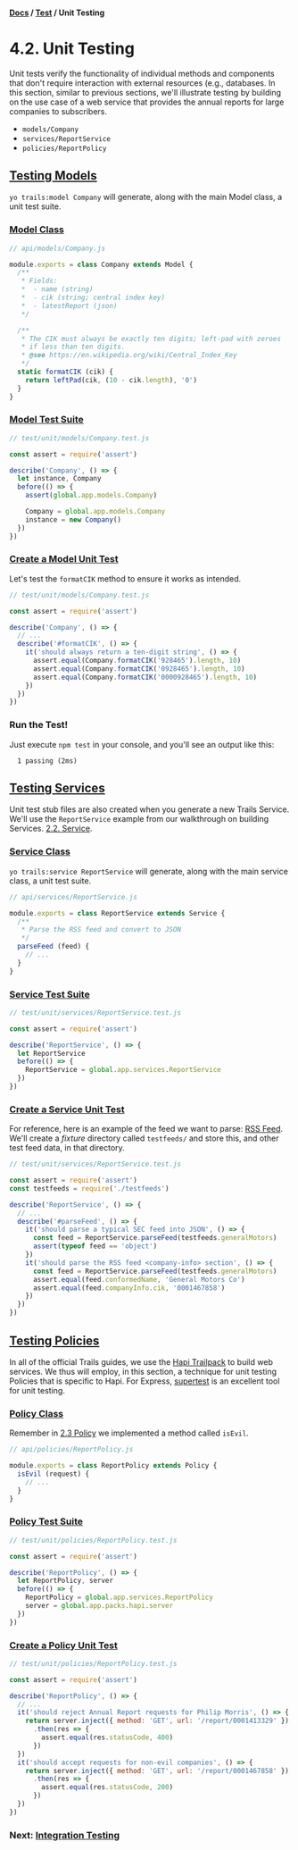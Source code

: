#### [Docs](../) / [Test](./) / Unit Testing

# 4.2. Unit Testing

Unit tests verify the functionality of individual methods and components that don't require interaction with external resources (e.g., databases. In this section, similar to previous sections, we'll illustrate testing by building on the use case of a web service that provides the annual reports for large companies to subscribers.

- `models/Company`
- `services/ReportService`
- `policies/ReportPolicy`

## <a href="#testing-models">Testing Models</a>

`yo trails:model Company` will generate, along with the main Model class, a unit test suite.

### <a href="#model-class">Model Class</a>

```js
// api/models/Company.js

module.exports = class Company extends Model {
  /**
   * Fields:
   *  - name (string)
   *  - cik (string; central index key)
   *  - latestReport (json)
   */

  /**
   * The CIK must always be exactly ten digits; left-pad with zeroes
   * if less than ten digits.
   * @see https://en.wikipedia.org/wiki/Central_Index_Key
   */
  static formatCIK (cik) {
    return leftPad(cik, (10 - cik.length), '0')
  }
}
```

### <a href="#model-test-suite">Model Test Suite</a>

```js
// test/unit/models/Company.test.js

const assert = require('assert')

describe('Company', () => {
  let instance, Company
  before(() => {
    assert(global.app.models.Company)

    Company = global.app.models.Company
    instance = new Company()
  })
})
```

### <a href="#create-a-model-unit-test">Create a Model Unit Test</a>

Let's test the `formatCIK` method to ensure it works as intended.

```js
// test/unit/models/Company.test.js

const assert = require('assert')

describe('Company', () => {
  // ...
  describe('#formatCIK', () => {
    it('should always return a ten-digit string', () => {
      assert.equal(Company.formatCIK('928465').length, 10)
      assert.equal(Company.formatCIK('0928465').length, 10)
      assert.equal(Company.formatCIK('0000928465').length, 10)
    })
  })
})
```

### Run the Test!

Just execute `npm test` in your console, and you'll see an output like this:

```
  1 passing (2ms)
```

## <a href="#testing-services">Testing Services</a>

Unit test stub files are also created when you generate a new Trails Service. We'll use the `ReportService` example from our walkthrough on building Services. [2.2. Service](../build/service).

### <a href="#service-class">Service Class</a>

`yo trails:service ReportService` will generate, along with the main service class, a unit test suite.

```js
// api/services/ReportService.js

module.exports = class ReportService extends Service {
  /**
   * Parse the RSS feed and convert to JSON
   */
  parseFeed (feed) {
    // ...
  }
}
```

### <a href="#service-test-suite">Service Test Suite</a>

```js
// test/unit/services/ReportService.test.js

const assert = require('assert')

describe('ReportService', () => {
  let ReportService
  before(() => {
    ReportService = global.app.services.ReportService
  })
})
```

### <a href="#create-a-service-unit-test">Create a Service Unit Test</a>

For reference, here is an example of the feed we want to parse: [RSS Feed](https://gist.github.com/tjwebb/619ffedec259f4d2afe6c9038b93213a#file-sec-rss-feed-xml). We'll create a *fixture* directory called `testfeeds/` and store this, and other test feed data, in that directory.


```js
// test/unit/services/ReportService.test.js

const assert = require('assert')
const testfeeds = require('./testfeeds')

describe('ReportService', () => {
  // ...
  describe('#parseFeed', () => {
    it('should parse a typical SEC feed into JSON', () => {
      const feed = ReportService.parseFeed(testfeeds.generalMotors)
      assert(typeof feed == 'object')
    })
    it('should parse the RSS feed <company-info> section', () => {
      const feed = ReportService.parseFeed(testfeeds.generalMotors)
      assert.equal(feed.conformedName, 'General Motors Co')
      assert.equal(feed.companyInfo.cik, '0001467858')
    })
  })
})
```

## <a href="#testing-policies">Testing Policies</a>

In all of the official Trails guides, we use the [Hapi Trailpack](https://github.com/trailsjs/trailpack-hapi) to build web services. We thus will employ, in this section, a technique for unit testing Policies that is specific to Hapi. For Express, [supertest](https://github.com/visionmedia/supertest) is an excellent tool for unit testing.

### <a href="#policy-class">Policy Class</a>

Remember in [2.3 Policy](../build/policy) we implemented a method called `isEvil`.

```js
// api/policies/ReportPolicy.js

module.exports = class ReportPolicy extends Policy {
  isEvil (request) {
    // ...
  }
}
```

### <a href="#policy-test-suite">Policy Test Suite</a>

```js
// test/unit/policies/ReportPolicy.test.js

const assert = require('assert')

describe('ReportPolicy', () => {
  let ReportPolicy, server
  before(() => {
    ReportPolicy = global.app.services.ReportPolicy
    server = global.app.packs.hapi.server
  })
})
```

### <a href="#create-a-policy-unit-test">Create a Policy Unit Test</a>

```js
// test/unit/policies/ReportPolicy.test.js

const assert = require('assert')

describe('ReportPolicy', () => {
  // ...
  it('should reject Annual Report requests for Philip Morris', () => {
    return server.inject({ method: 'GET', url: '/report/0001413329' })
      .then(res => {
        assert.equal(res.statusCode, 400)
      })
  })
  it('should accept requests for non-evil companies', () => {
    return server.inject({ method: 'GET', url: '/report/0001467858' })
      .then(res => {
        assert.equal(res.statusCode, 200)
      })
  })
})
```


### Next: [Integration Testing](integration.md)
